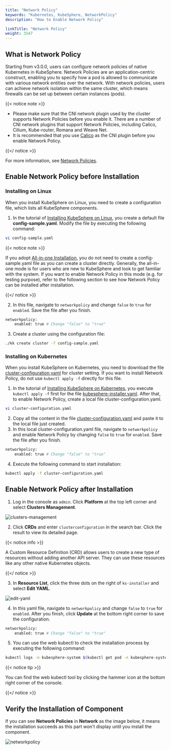 ```yaml
---
title: "Network Policy"
keywords: "Kubernetes, KubeSphere, NetworkPolicy"
description: "How to Enable Network Policy"

linkTitle: "Network Policy"
weight: 3547
---
```


## What is Network Policy

Starting from v3.0.0, users can configure network policies of native Kubernetes in KubeSphere. Network Policies are an application-centric construct, enabling you to specify how a pod is allowed to communicate with various network entities over the network. With network policies, users can achieve network isolation within the same cluster, which means firewalls can be set up between certain instances (pods).

{{< notice note >}}

- Please make sure that the CNI network plugin used by the cluster supports Network Policies before you enable it. There are a number of CNI network plugins that support Network Policies, including Calico, Cilium, Kube-router, Romana and Weave Net.
- It is recommended that you use [Calico](https://www.projectcalico.org/) as the CNI plugin before you enable Network Policy.

{{</ notice >}}

For more information, see [Network Policies](https://kubernetes.io/docs/concepts/services-networking/network-policies/).

## Enable Network Policy before Installation

### Installing on Linux

When you install KubeSphere on Linux, you need to create a configuration file, which lists all KubeSphere components.

1. In the tutorial of [Installing KubeSphere on Linux](https://kubesphere-v3.netlify.app/docs/installing-on-linux/introduction/multioverview/), you create a default file **config-sample.yaml**. Modify the file by executing the following command:

```bash
vi config-sample.yaml
```

{{< notice note >}}

If you adopt [All-in-one Installation](https://kubesphere-v3.netlify.app/docs/quick-start/all-in-one-on-linux/), you do not need to create a config-sample.yaml file as you can create a cluster directly. Generally, the all-in-one mode is for users who are new to KubeSphere and look to get familiar with the system. If you want to enable Network Policy in this mode (e.g. for testing purpose), refer to the following section to see how Network Policy can be installed after installation.

{{</ notice >}}

2. In this file, navigate to `networkpolicy` and change `false` to `true` for `enabled`. Save the file after you finish.

```bash
networkpolicy:
    enabled: true # Change "false" to "true"
```

3. Create a cluster using the configuration file:

```bash
./kk create cluster -f config-sample.yaml
```

### **Installing on Kubernetes**

When you install KubeSphere on Kubernetes, you need to download the file [cluster-configuration.yaml](https://raw.githubusercontent.com/kubesphere/ks-installer/master/deploy/cluster-configuration.yaml) for cluster setting. If you want to install Network Policy, do not use `kubectl apply -f` directly for this file.

1. In the tutorial of [Installing KubeSphere on Kubernetes](https://kubesphere-v3.netlify.app/docs/installing-on-kubernetes/introduction/overview/), you execute `kubectl apply -f` first for the file [kubesphere-installer.yaml](https://raw.githubusercontent.com/kubesphere/ks-installer/master/deploy/kubesphere-installer.yaml). After that, to enable Network Policy, create a local file cluster-configuration.yaml.

```bash
vi cluster-configuration.yaml
```

2. Copy all the content in the file [cluster-configuration.yaml](https://raw.githubusercontent.com/kubesphere/ks-installer/master/deploy/cluster-configuration.yaml) and paste it to the local file just created.
3. In this local cluster-configuration.yaml file, navigate to `networkpolicy` and enable Network Policy by changing `false` to `true` for `enabled`. Save the file after you finish.

```bash
networkpolicy:
    enabled: true # Change "false" to "true"
```

4. Execute the following command to start installation:

```bash
kubectl apply -f cluster-configuration.yaml
```

## Enable Network Policy after Installation

1. Log in the console as `admin`. Click **Platform** at the top left corner and select **Clusters Management**.

![clusters-management](https://ap3.qingstor.com/kubesphere-website/docs/20200828111130.png)

2. Click **CRDs** and enter `clusterconfiguration` in the search bar. Click the result to view its detailed page.

{{< notice info >}}

A Custom Resource Definition (CRD) allows users to create a new type of resources without adding another API server. They can use these resources like any other native Kubernetes objects.

{{</ notice >}}

3. In **Resource List**, click the three dots on the right of `ks-installer` and select **Edit YAML**.

![edit-yaml](https://ap3.qingstor.com/kubesphere-website/docs/20200827182002.png)

4. In this yaml file, navigate to `networkpolicy` and change `false` to `true` for `enabled`. After you finish, click **Update** at the bottom right corner to save the configuration.

```bash
networkpolicy:
    enabled: true # Change "false" to "true"
```

5. You can use the web kubectl to check the installation process by executing the following command:

```bash
kubectl logs -n kubesphere-system $(kubectl get pod -n kubesphere-system -l app=ks-install -o jsonpath='{.items[0].metadata.name}') -f
```

{{< notice tip >}}

You can find the web kubectl tool by clicking the hammer icon at the bottom right corner of the console.

{{</ notice >}}

## Verify the Installation of Component

If you can see **Network Policies** in **Network** as the image below, it means the installation succeeds as this part won't display until you install the component.

![networkpolicy](https://ap3.qingstor.com/kubesphere-website/docs/20200831162836.png)
